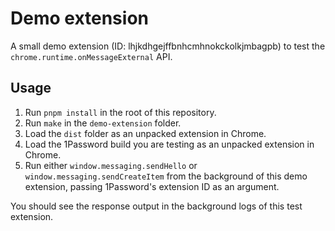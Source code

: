 # Demo extension

A small demo extension (ID: lhjkdhgejffbnhcmhnokckolkjmbagpb) to test the `chrome.runtime.onMessageExternal` API.

## Usage

1. Run `pnpm install` in the root of this repository.
1. Run `make` in the `demo-extension` folder.
1. Load the `dist` folder as an unpacked extension in Chrome.
1. Load the 1Password build you are testing as an unpacked extension in Chrome.
1. Run either `window.messaging.sendHello` or `window.messaging.sendCreateItem` from the background of this demo extension, passing 1Password's extension ID as an argument.

You should see the response output in the background logs of this test extension.

